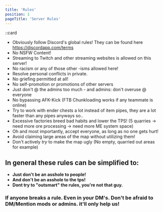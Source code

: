 ```yaml
---
title: 'Rules'
position: 1
pageTitle: 'Server Rules'
---
```



::card

- Obviously follow Discord's global rules! They can be found here https://discordapp.com/terms
- No NSFW Content!
- Streaming to Twitch and other streaming websites is allowed on this server!
- No racism or any of those other -isms allowed here!
- Resolve personal conflicts in private.
- No griefing permitted at all!
- No self-promotion or promotions of other servers
- Just don't @ the admins too much - and admins: don't overuse @ everyone 
- No bypassing AFK-Kick (FTB Chunkloading works if any teammate is online)
- Try to work with ender chests a lot instead of item pipes, they are a lot faster than any pipes anyways so..
- Excessive factories breed bad habits and lower the TPS!
(5 quarries -> need more ore processing -> need more ME system space)
- Oh and most importantly, accept everyone, as long as no one gets hurt!
- Avoid claiming large areas of the map without utilizing them!
- Don't actively _try_ to make the map ugly (No empty, quarried out areas for example)
## In general these rules can be simplified to:
- **Just don't be an asshole to people!**
- **And don't be an asshole to the tps!**
- **Dont try to "outsmart" the rules, you're not that guy.**
### If anyone breaks a rule. Even in your DM's. Don't be afraid to DM/Mention mods or admins. it'll only help us!
